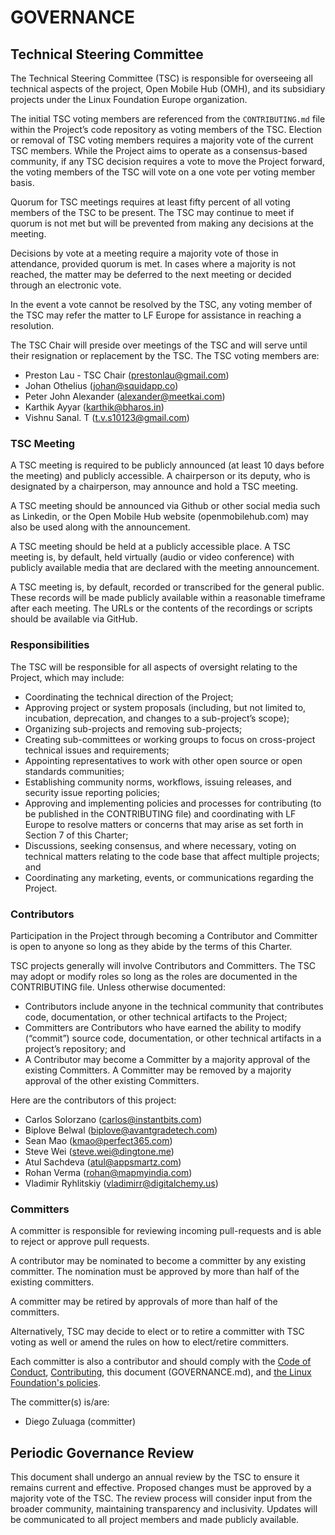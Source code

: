 
# GOVERNANCE

## Technical Steering Committee

The Technical Steering Committee (TSC) is responsible for overseeing all technical aspects of the project, Open Mobile Hub (OMH), and its subsidiary projects under the Linux Foundation Europe organization.

The initial TSC voting members are referenced from the `CONTRIBUTING.md` file within the Project’s code repository as voting members of the TSC. Election or removal of TSC voting members requires a majority vote of the current TSC members. While the Project aims to operate as a consensus-based community, if any TSC decision requires a vote to move the Project forward, the voting members of the TSC will vote on a one vote per voting member basis.

Quorum for TSC meetings requires at least fifty percent of all voting members of the TSC to be present. The TSC may continue to meet if quorum is not met but will be prevented from making any decisions at the meeting.

Decisions by vote at a meeting require a majority vote of those in attendance, provided quorum is met. In cases where a majority is not reached, the matter may be deferred to the next meeting or decided through an electronic vote.

In the event a vote cannot be resolved by the TSC, any voting member of the TSC may refer the matter to LF Europe for assistance in reaching a resolution.

The TSC Chair will preside over meetings of the TSC and will serve until their resignation or replacement by the TSC. The TSC voting members are:

- Preston Lau - TSC Chair (prestonlau@gmail.com)
- Johan Othelius (johan@squidapp.co)
- Peter John Alexander (alexander@meetkai.com)
- Karthik Ayyar (karthik@bharos.in)
- Vishnu Sanal. T (t.v.s10123@gmail.com)

### TSC Meeting

A TSC meeting is required to be publicly announced (at least 10 days before the meeting) and publicly accessible. A chairperson or its deputy, who is designated by a chairperson, may announce and hold a TSC meeting.

A TSC meeting should be announced via Github or other social media such as Linkedin, or the Open Mobile Hub website (openmobilehub.com) may also be used along with the announcement.

A TSC meeting should be held at a publicly accessible place. A TSC meeting is, by default, held virtually (audio or video conference) with publicly available media that are declared with the meeting announcement.

A TSC meeting is, by default, recorded or transcribed for the general public. These records will be made publicly available within a reasonable timeframe after each meeting. The URLs or the contents of the recordings or scripts should be available via GitHub.

### Responsibilities

The TSC will be responsible for all aspects of oversight relating to the Project, which may include:

- Coordinating the technical direction of the Project;
- Approving project or system proposals (including, but not limited to, incubation, deprecation, and changes to a sub-project’s scope);
- Organizing sub-projects and removing sub-projects;
- Creating sub-committees or working groups to focus on cross-project technical issues and requirements;
- Appointing representatives to work with other open source or open standards communities;
- Establishing community norms, workflows, issuing releases, and security issue reporting policies;
- Approving and implementing policies and processes for contributing (to be published in the CONTRIBUTING file) and coordinating with LF Europe to resolve matters or concerns that may arise as set forth in Section 7 of this Charter;
- Discussions, seeking consensus, and where necessary, voting on technical matters relating to the code base that affect multiple projects; and
- Coordinating any marketing, events, or communications regarding the Project.

### Contributors

Participation in the Project through becoming a Contributor and Committer is open to anyone so long as they abide by the terms of this Charter.

TSC projects generally will involve Contributors and Committers. The TSC may adopt or modify roles so long as the roles are documented in the CONTRIBUTING file. Unless otherwise documented:

- Contributors include anyone in the technical community that contributes code, documentation, or other technical artifacts to the Project;
- Committers are Contributors who have earned the ability to modify (“commit”) source code, documentation, or other technical artifacts in a project’s repository; and
- A Contributor may become a Committer by a majority approval of the existing Committers. A Committer may be removed by a majority approval of the other existing Committers.

Here are the contributors of this project:

- Carlos Solorzano (carlos@instantbits.com)
- Biplove Belwal (biplove@avantgradetech.com)
- Sean Mao (kmao@perfect365.com)
- Steve Wei (steve.wei@dingtone.me)
- Atul Sachdeva (atul@appsmartz.com)
- Rohan Verma (rohan@mapmyindia.com)
- Vladimir Ryhlitskiy (vladimirr@digitalchemy.us)

### Committers

A committer is responsible for reviewing incoming pull-requests and is able to reject or approve pull requests.

A contributor may be nominated to become a committer by any existing committer. The nomination must be approved by more than half of the existing committers.

A committer may be retired by approvals of more than half of the committers.

Alternatively, TSC may decide to elect or to retire a committer with TSC voting as well or amend the rules on how to elect/retire committers.

Each committer is also a contributor and should comply with the [Code of Conduct](CODE_OF_CONDUCT.md), [Contributing](CONTRIBUTING.md), this document (GOVERNANCE.md), and [the Linux Foundation's policies](https://lfprojects.org/policies/).

The committer(s) is/are:

- Diego Zuluaga (committer)

## Periodic Governance Review

This document shall undergo an annual review by the TSC to ensure it remains current and effective. Proposed changes must be approved by a majority vote of the TSC. The review process will consider input from the broader community, maintaining transparency and inclusivity. Updates will be communicated to all project members and made publicly available.
